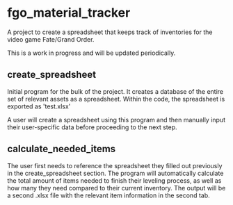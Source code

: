 # fgo_material_tracker
A project to create a spreadsheet that keeps track of inventories for the video game Fate/Grand Order.

This is a work in progress and will be updated periodically.

## create_spreadsheet

Initial program for the bulk of the project. It creates a database of the entire set of relevant assets as a spreadsheet.
Within the code, the spreadsheet is exported as 'test.xlsx'

A user will create a spreadsheet using this program and then manually input their user-specific data before proceeding to the next step.

## calculate_needed_items

The user first needs to reference the spreadsheet they filled out previously in the create_spreadsheet section. The program will automatically calculate the total amount of items needed to finish their leveling process, as well as how many they need compared to their current inventory.
The output will be a second .xlsx file with the relevant item information in the second tab.
